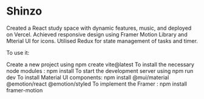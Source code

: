 # Shinzo
<p>Created a React study space with dynamic features, music, and deployed on Vercel. Achieved responsive design using Framer Motion Library and Mterial UI for icons. Utilised Redux for state management of tasks and timer.</p>

To use it:

Create a new project using npm create vite@latest
To install the necessary node modules : npm install
To start the development server using npm run dev
To install Material UI components: npm install @mui/material @emotion/react @emotion/styled
To implement the Framer : npm install framer-motion
